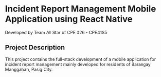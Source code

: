 # Incident Report Management Mobile Application using React Native
Developed by Team All Star of CPE 026 - CPE41S5
## Project Description
This project contains the full-stack development of a mobile application for incident report management mainly developed for residents of Barangay Manggahan, Pasig City.
